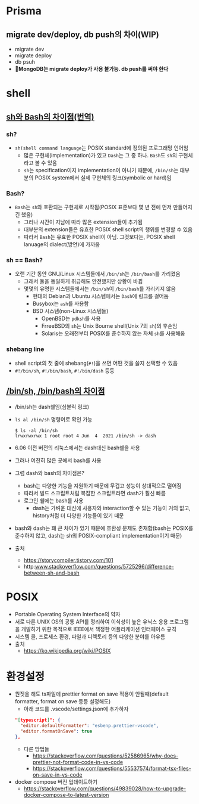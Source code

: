 # Prisma

## migrate dev/deploy, db push의 차이(WIP)

- migrate dev
- migrate deploy
- db psuh
- 🚨**MongoDB는 migrate deploy가 사용 불가능. db push를 써야 한다**

# shell

## [sh와 Bash의 차이점(번역)](https://stackoverflow.com/questions/5725296/difference-between-sh-and-bash)

### sh?

- `sh(shell command language`는 POSIX standard에 정의된 프로그래밍 언어임
  - 많은 구현체(implementation)가 있고 `Dash`는 그 중 하나. `Bash`도 `sh`의 구현체라고 볼 수 있음
  - `sh`는 specification이지 implementation이 아니기 때문에, `/bin/sh`는 대부분의 POSIX system에서 실제 구현체의 링크(symbolic or hard)임

### Bash?

- `Bash`는 `sh`와 호환되는 구현체로 시작됨(POSIX 표준보다 몇 년 전에 먼저 만들어지긴 했음)
  - 그러나 시간이 지남에 따라 많은 extension들이 추가됨
  - 대부분의 extension들은 유효한 POSIX shell script의 행위를 변경할 수 있음
  - 따라서 `Bash`는 유효한 POSIX shell이 아님. 그것보다는, POSIX shell lanuage의 dialect(방언)에 가까움

### sh == Bash?

- 오랜 기간 동안 GNU/Linux 시스템들에서 `/bin/sh`는 `/bin/bash`를 가리켰음
  - 그래서 둘을 동일하게 취급해도 안전했지만 상황이 바뀜
  - 몇몇의 유명한 시스템들에서는 `/bin/sh`이 `/bin/bash`를 가리키지 않음
    - 현대의 Debian과 Ubuntu 시스템에서는 `Dash`에 링크를 걸어둠
    - Busybox는 `ash`를 사용함
    - BSD 시스템(non-Linux 시스템들)
      - OpenBSD는 `pdksh`를 사용
      - FrreeBSD의 `sh`는 Unix Bourne shell(Unix 7의 `sh`)의 후손임
      - Solaris는 오래전부터 POSIX를 준수하지 않는 자체 `sh`를 사용해옴

### shebang line

- shell script의 첫 줄에 shebang(`#!`)을 쓰면 어떤 것을 쓸지 선택할 수 있음
- `#!/bin/sh`, `#!/bin/bash`, `#!/bin/dash` 등등

## [/bin/sh, /bin/bash의 차이점](https://storycompiler.tistory.com/101)

- /bin/sh는 dash쉘임(심볼릭 링크)
- `ls al /bin/sh` 명령어로 확인 가능
  ```shell
  $ ls -al /bin/sh
  lrwxrwxrwx 1 root root 4 Jun  4  2021 /bin/sh -> dash
  ```
- 6.06 이전 버전의 리눅스에서는 dash대신 bash쉘을 사용
- 그러나 여전히 많은 곳에서 bash를 사용
- 그럼 dash와 bash의 차이점은?
  - bash는 다양한 기능을 지원하기 때문에 무겁고 성능이 상대적으로 떨어짐
  - 따라서 빌드 스크립트처럼 복잡한 스크립트라면 dash가 훨신 빠름
  - 로그인 쉘에는 bash를 사용
    - dash는 가벼운 대신에 사용자와 interaction할 수 있는 기능이 거의 없고, history처럼 더 다양한 기능들이 있기 때문
- bash와 dash는 꽤 큰 차이가 있기 때문에 호환성 문제도 존재함(bash는 POSIX를 준수하지 않고, dash는 sh의 POSIX-compliant implementation이기 때문)

- 출처
  - https://storycompiler.tistory.com/101
  - http:www.stackoverflow.com/questions/5725296/difference-between-sh-and-bash

# POSIX

- Portable Operating System Interface의 약자
- 서로 다른 UNIX OS의 공통 API를 정리하여 이식성이 높은 유닉스 응용 프로그램을 개발하기 위한 목적으로 IEEE에서 책정한 어플리케이션 인터페이스 규격
- 시스템 콜, 프로세스 환경, 파일과 디렉토리 등의 다양한 분야를 아우름
- 출처
  - https://ko.wikipedia.org/wiki/POSIX

# 환경설정

- 뭔짓을 해도 ts파일에 prettier format on save 적용이 안될때(default formatter, format on save 등등 설정해도)
  - 아래 코드를 .vscode/settings.json에 추가하자
  ```json
  "[typescript]": {
    "editor.defaultFormatter": "esbenp.prettier-vscode",
    "editor.formatOnSave": true
  },
  ```
  - 다른 방법들
    - https://stackoverflow.com/questions/52586965/why-does-prettier-not-format-code-in-vs-code
    - https://stackoverflow.com/questions/55537574/format-tsx-files-on-save-in-vs-code
- docker compose 버전 업데이트하기
  - https://stackoverflow.com/questions/49839028/how-to-upgrade-docker-compose-to-latest-version
